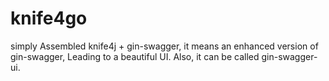 # knife4go
simply Assembled knife4j + gin-swagger, it means an enhanced version of gin-swagger, Leading to a beautiful UI.  Also, it can be  called gin-swagger-ui.
